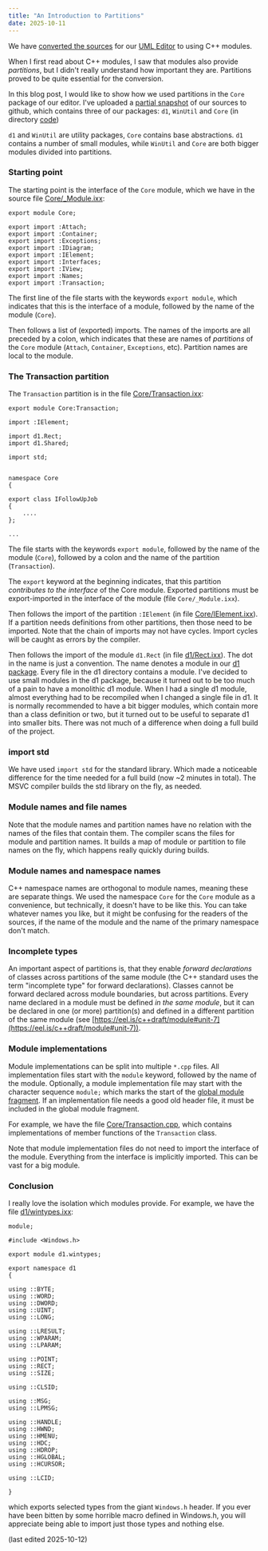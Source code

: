 ```yaml
---
title: "An Introduction to Partitions"
date: 2025-10-11
---
```


We have [converted the sources](https://abuehl.github.io/2025/03/24/converting-to-modules.html) for our [UML Editor](https://cadifra.com/) to using C++ modules.

When I first read about C++ modules, I saw that modules also provide *partitions*, but I didn't really understand how important they are. Partitions proved to be quite essential for the conversion.

In this blog post, I would like to show how we used partitions in the `Core` package of our editor. I've uploaded a [partial snapshot](https://github.com/abuehl/cadifra) of our sources to github, which contains three of our packages: `d1`, `WinUtil` and `Core` (in directory [code](https://github.com/abuehl/cadifra/tree/main/code))

`d1` and `WinUtil` are utility packages, `Core` contains base abstractions. `d1` contains a number of small modules, while `WinUtil` and `Core` are both bigger modules divided into partitions.

### Starting point

The starting point is the interface of the `Core` module, which we have in the source file [Core/_Module.ixx](https://github.com/abuehl/cadifra/blob/main/code/Core/_Module.ixx):

    export module Core;

    export import :Attach;
    export import :Container;
    export import :Exceptions;
    export import :IDiagram;
    export import :IElement;
    export import :Interfaces;
    export import :IView;
    export import :Names;
    export import :Transaction;

The first line of the file starts with the keywords `export module`, which indicates that this is the interface of a module, followed by the name of the module (`Core`).

Then follows a list of (exported) imports. The names of the imports are all preceded by a colon, which indicates that these are names of *partitions* of the `Core` module (`Attach`, `Container`, `Exceptions`, etc). Partition names are local to the module.

### The Transaction partition

The `Transaction` partition is in the file [Core/Transaction.ixx](https://github.com/abuehl/cadifra/blob/main/code/Core/Transaction.ixx):

    export module Core:Transaction;

    import :IElement;

    import d1.Rect;
    import d1.Shared;

    import std;


    namespace Core
    {

    export class IFollowUpJob
    {
        ....
    };
    
    ...

The file starts with the keywords `export module`, followed by the name of the module (`Core`), followed by a colon and the name of the partition (`Transaction`).

The `export` keyword at the beginning indicates, that this partition *contributes to the interface* of the Core module. Exported partitions must be export-imported in the interface of the module (file `Core/_Module.ixx`).

Then follows the import of the partition `:IElement` (in file [Core/IElement.ixx](https://github.com/abuehl/cadifra/blob/main/code/Core/IElement.ixx)). If a partition needs definitions from other partitions, then those need to be imported. Note that the chain of imports may not have cycles. Import cycles will be caught as errors by the compiler.

Then follows the import of the module `d1.Rect` (in file [d1/Rect.ixx](https://github.com/abuehl/cadifra/blob/main/code/d1/Rect.ixx)). The dot in the name is just a convention. The name denotes a module in our [d1 package](https://github.com/abuehl/cadifra/tree/main/code/d1). Every file in the d1 directory contains a module. I've decided to use small modules in the d1 package, because it turned out to be too much of a pain to have a monolithic d1 module. When I had a single d1 module, almost everything had to be recompiled when I changed a single file in d1. It is normally recommended to have a bit bigger modules, which contain more than a class definition or two, but it turned out to be useful to separate d1 into smaller bits. There was not much of a difference when doing a full build of the project.

### import std

We have used `import std` for the standard library. Which made a noticeable difference for the time needed for a full build (now ~2 minutes in total). The MSVC compiler builds the std library on the fly, as needed.

### Module names and file names

Note that the module names and partition names have no relation with the names of the files that contain them. The compiler scans the files for module and partition names. It builds a map of module or partition to file names on the fly, which happens really quickly during builds.

### Module names and namespace names

C++ namespace names are orthogonal to module names, meaning these are separate things. We used the namespace `Core` for the `Core` module as a convenience, but technically, it doesn't have to be like this. You can take whatever names you like, but it might be confusing for the readers of the sources, if the name of the module and the name of the primary namespace don't match.

### Incomplete types

An important aspect of partitions is, that they enable *forward declarations* of classes across partitions of the same module (the C++ standard uses the term "incomplete type" for forward declarations). Classes cannot be forward declared across module boundaries, but across partitions. Every name declared in a module must be defined *in the same module*, but it can be declared in one (or more) partition(s) and defined in a different partition of the same module (see [https://eel.is/c++draft/module#unit-7](https://eel.is/c++draft/module#unit-7)).

### Module implementations

Module implementations can be split into multiple `*.cpp` files. All implementation files start with the `module` keyword, followed by the name of the module. Optionally, a module implementation file may start with the character sequence `module;` which marks the start of the [global module fragment](https://en.cppreference.com/w/cpp/language/modules.html#Global_module_fragment). If an implementation file needs a good old header file, it must be included in the global module fragment.

For example, we have the file [Core/Transaction.cpp](https://github.com/abuehl/cadifra/blob/main/code/Core/Transaction.cpp), which contains implementations of member functions of the `Transaction` class.

Note that module implementation files do not need to import the interface of the module. Everything from the interface is implicitly imported. This can be vast for a big module.

### Conclusion

I really love the isolation which modules provide. For example, we have the file [d1/wintypes.ixx](https://github.com/abuehl/cadifra/blob/main/code/d1/wintypes.ixx):

    module;

    #include <Windows.h>

    export module d1.wintypes;

    export namespace d1
    {

    using ::BYTE;
    using ::WORD;
    using ::DWORD;
    using ::UINT;
    using ::LONG;

    using ::LRESULT;
    using ::WPARAM;
    using ::LPARAM;

    using ::POINT;
    using ::RECT;
    using ::SIZE;

    using ::CLSID;

    using ::MSG;
    using ::LPMSG;

    using ::HANDLE;
    using ::HWND;
    using ::HMENU;
    using ::HDC;
    using ::HDROP;
    using ::HGLOBAL;
    using ::HCURSOR;

    using ::LCID;

    }

which exports selected types from the giant `Windows.h` header. If you ever have been bitten by some horrible macro defined in Windows.h, you will appreciate being able to import just those types and nothing else.

(last edited 2025-10-12)
